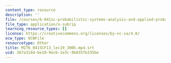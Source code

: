 ```yaml
---
content_type: resource
description: ''
file: /courses/6-041sc-probabilistic-systems-analysis-and-applied-probability-fall-2013/367a3144be109ecb1e3c9b835fb335be_MIT6_041SCF13_lec19_300k.mp4.srt
file_type: application/x-subrip
learning_resource_types: []
license: https://creativecommons.org/licenses/by-nc-sa/4.0/
ocw_type: OCWFile
resourcetype: Other
title: MIT6_041SCF13_lec19_300k.mp4.srt
uid: 367a3144-be10-9ecb-1e3c-9b835fb335be
---
```

